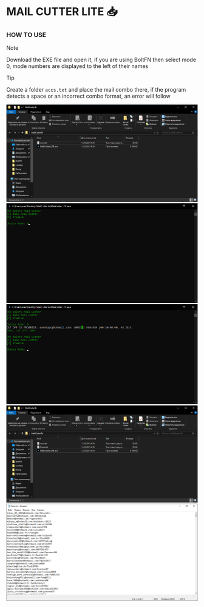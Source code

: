 # MAIL CUTTER LITE 📥

<h3>HOW TO USE</h3>

> [!NOTE]
> Download the EXE file and open it, if you are using BoltFN then select mode 0, mode numbers are displayed to the left of their names <br>

> [!TIP]
> Create a folder `accs.txt` and place the mail combo there, if the program detects a space or an incorrect combo format, an error will follow

![Folder](/assets/FolderScreen.png)
![Primary](/assets/primary.png)
![Result](/assets/result.png)
![Folder2](/assets/folder2.png)
![Note](/assets/note.png)
